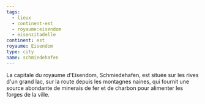 ```yaml
---
tags:
  - lieux
  - continent-est
  - royaume:eisendom
  - eisenzitadelle
continent: est
royaume: Eisendom
type: city
name: schmiedehafen
---
```


La capitale du royaume d'Eisendom, Schmiedehafen, est située sur les rives d'un grand lac, sur la route depuis les montagnes naines, qui fournit une source abondante de minerais de fer et de charbon pour alimenter les forges de la ville.